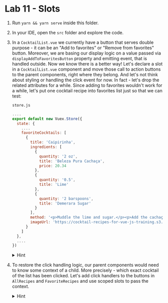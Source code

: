 # Lab 11 - Slots

1. Run `yarn && yarn serve` inside this folder.
1. In your IDE, open the `src` folder and explore the code.
1. In a `CocktailList.vue` we currently have a button that serves double purpose - it can be an "Add to favorites" or "Remove from favorites" button.
Moreover, we are basing our display logic on a value passed via `displayAddToFavoritesButton` property and emitting event, that is handled outside.
Now we know there is a better way!
Let's declare a slot in a `CocktailList.vue` component and move those call to action buttons to the parent components, right where they belong.
And let's not think about styling or handling the click event for now. In fact - let's drop the related attributes for a while. 
Since adding to favorites wouldn't work for a while, let's put one cocktail recipe into favorites list just so that we can test:

    `store.js`
    ```js
    ....
    export default new Vuex.Store({
      state: {
        ....
        favoriteCocktails: [
          {
            title: 'Caipirinha',
            ingredients: [
              {
                quantity: '2 oz',
                title: 'Beleza Pura Cachaça',
                price: 20.34
              },
              {
                quantity: '0.5',
                title: 'Lime'
              },
              {
                quantity: '2 barspoons',
                title: 'Demerara Sugar'
              }
            ],
            method: '<p>Muddle the lime and sugar.</p><p>Add the cachaça, then shake with ice and pour unstrained into a chilled rocks glass.</p><p>No garnish.</p>',
            imageUrl: 'https://cocktail-recipes-for-vue-js-training.s3.eu-central-1.amazonaws.com/caipirinha.jpg'
          }
        ]
      },
      ....
    })
    ```

    <details>
    <summary>Hint</summary>
    
    `CocktailList.vue`
    ```vue
    <template>
      <section>
        <h1>{{ title }}</h1>
        <section :class="$style.cocktailList">
          <div v-for="cocktail in items" :class="$style.cocktailListItem">
            <CocktailListItem :cocktail="cocktail" />
            <slot></slot>
          </div>
        </section>
      </section>
    </template>
    
    <script>
    import CocktailListItem from '@/components/CocktailListItem';
    
    export default {
      components: {
        CocktailListItem
      },
      props: {
        title: String,
        items: Array
      }
    };
    </script>
    ```
    
    `AllRecipes.vue`
    ```vue
    <template>
      ....
      <CocktailList
        v-if="cocktails"
        title="All recipes"
        :items="cocktails">
        <button>
          Add to favorites
        </button>
      </CocktailList>
      ....
    </template>
    ```
    
    `FavoriteRecipes.vue`
    ```vue
    <template>
      ....
      <CocktailList
        title="Favorite recipes"
        :items="items">
        <button>
          Remove from favorites
        </button>
      </CocktailList>
      ....
    </template>
    ```
    </details>

1. To restore the click handling logic, our parent components would need to know some context of a child.
More precisely - which exact cocktail of the list has been clicked.
Let's add click handlers to the buttons in `AllRecipes` and `FavoriteRecipes` and use scoped slots to pass the context.

    <details>
    <summary>Hint</summary>
    
    `CocktailList.vue`
    ```vue
    <template>
      ....
      <slot v-bind:cocktail="cocktail"></slot>
      ....
    </template>
    ```
    
    `AllRecipes.vue`
    ```vue
    <template>
      ....
        <CocktailList
            v-if="cocktails"
            title="All recipes"
            :items="cocktails">
          <template v-slot="context">
            <button @click="addToFavorites(context.cocktail)">
              Add to favorites
            </button>
          </template>
        </CocktailList>
      ....
    </template>
    ```
    
    `FavoriteRecipes.vue`
    ```vue
    <template>
      ....
        <CocktailList
            title="Favorite recipes"
            :items="items">
          <template v-slot="context">
            <button @click="removeFromFavorites(context.cocktail)">
              Remove from favorites
            </button>
          </template>
        </CocktailList>
      ....
    </template>
    ```
    </details>
